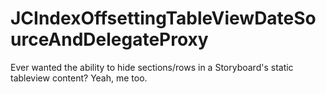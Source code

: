 JCIndexOffsettingTableViewDateSourceAndDelegateProxy
====================================================

Ever wanted the ability to hide sections/rows in a Storyboard's static tableview content? Yeah, me too.
